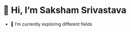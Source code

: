  # 👋 Hi, I’m Saksham Srivastava 
- 🌱 I’m currently exploring different fields
<!---
Saksh02/Saksh02 is a ✨ special ✨ repository because its `README.md` (this file) appears on your GitHub profile.
You can click the Preview link to take a look at your changes.
--->
